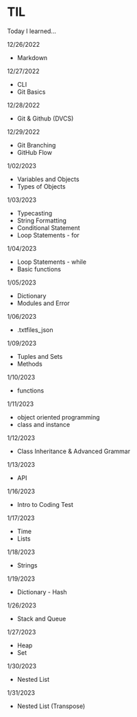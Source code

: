 # TIL
Today I learned...

12/26/2022
- Markdown

12/27/2022
- CLI
- Git Basics

12/28/2022
- Git & Github (DVCS)

12/29/2022
- Git Branching
- GitHub Flow

1/02/2023
- Variables and Objects
- Types of Objects

1/03/2023
- Typecasting
- String Formatting
- Conditional Statement
- Loop Statements - for

1/04/2023 
- Loop Statements - while
- Basic functions

1/05/2023 
- Dictionary
- Modules and Error

1/06/2023
- .txtfiles_json

1/09/2023
- Tuples and Sets
- Methods

1/10/2023
- functions

1/11/2023 
- object oriented programming
- class and instance

1/12/2023
- Class Inheritance & Advanced Grammar

1/13/2023
- API

1/16/2023 
- Intro to Coding Test

1/17/2023 
- Time
- Lists

1/18/2023 
- Strings

1/19/2023 
- Dictionary - Hash

1/26/2023 
- Stack and Queue

1/27/2023 
- Heap
- Set 

1/30/2023
- Nested List

1/31/2023
- Nested List (Transpose)


